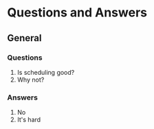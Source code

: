 # Questions and Answers

## General

### Questions

1. Is scheduling good?
2. Why not?

### Answers

1. No
2. It's hard
